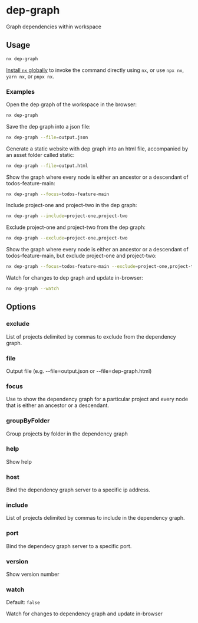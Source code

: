 # dep-graph

Graph dependencies within workspace

## Usage

```bash
nx dep-graph
```

[Install `nx` globally]({{framework}}/getting-started/nx-setup#install-nx) to invoke the command directly using `nx`, or use `npx nx`, `yarn nx`, or `pnpx nx`.

### Examples

Open the dep graph of the workspace in the browser:

```bash
nx dep-graph
```

Save the dep graph into a json file:

```bash
nx dep-graph --file=output.json
```

Generate a static website with dep graph into an html file, accompanied by an asset folder called static:

```bash
nx dep-graph --file=output.html
```

Show the graph where every node is either an ancestor or a descendant of todos-feature-main:

```bash
nx dep-graph --focus=todos-feature-main
```

Include project-one and project-two in the dep graph:

```bash
nx dep-graph --include=project-one,project-two
```

Exclude project-one and project-two from the dep graph:

```bash
nx dep-graph --exclude=project-one,project-two
```

Show the graph where every node is either an ancestor or a descendant of todos-feature-main, but exclude project-one and project-two:

```bash
nx dep-graph --focus=todos-feature-main --exclude=project-one,project-two
```

Watch for changes to dep graph and update in-browser:

```bash
nx dep-graph --watch
```

## Options

### exclude

List of projects delimited by commas to exclude from the dependency graph.

### file

Output file (e.g. --file=output.json or --file=dep-graph.html)

### focus

Use to show the dependency graph for a particular project and every node that is either an ancestor or a descendant.

### groupByFolder

Group projects by folder in the dependency graph

### help

Show help

### host

Bind the dependency graph server to a specific ip address.

### include

List of projects delimited by commas to include in the dependency graph.

### port

Bind the dependecy graph server to a specific port.

### version

Show version number

### watch

Default: `false`

Watch for changes to dependency graph and update in-browser

